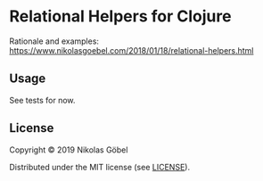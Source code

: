 # Relational Helpers for Clojure

Rationale and examples:
https://www.nikolasgoebel.com/2018/01/18/relational-helpers.html

## Usage

See tests for now.

## License

Copyright © 2019 Nikolas Göbel

Distributed under the MIT license (see [LICENSE](LICENSE)).
